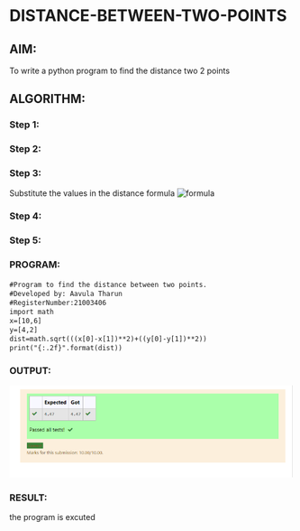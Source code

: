 # DISTANCE-BETWEEN-TWO-POINTS

## AIM:
To write a python program to find the distance two 2 points
## ALGORITHM:
### Step 1: 
### Step 2: 
### Step 3: 
Substitute the values in the distance formula  ![formula](/formula.jpg)
### Step 4: 
### Step 5: 
### PROGRAM:
~~~
#Program to find the distance between two points.
#Developed by: Aavula Tharun 
#RegisterNumber:21003406
import math
x=[10,6]
y=[4,2]
dist=math.sqrt(((x[0]-x[1])**2)+((y[0]-y[1])**2))
print("{:.2f}".format(dist))
~~~
  


### OUTPUT:
![output](output.png)


### RESULT:
the program is excuted

